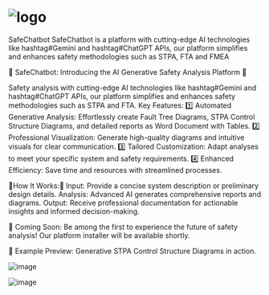 # ![logo](https://github.com/user-attachments/assets/0dddfc61-3733-4cf9-b08b-41531470c578)
SafeChatbot
SafeChatbot is a platform with cutting-edge AI technologies like hashtag#Gemini and hashtag#ChatGPT APIs, our platform simplifies and enhances safety methodologies such as STPA, FTA and FMEA

🌟 SafeChatbot: Introducing the AI Generative Safety Analysis Platform 🌟

Safety analysis with cutting-edge AI technologies like hashtag#Gemini and hashtag#ChatGPT APIs, our platform simplifies and enhances safety methodologies such as STPA and FTA.
Key Features:
1️⃣ Automated Generative Analysis: Effortlessly create Fault Tree Diagrams, STPA Control Structure Diagrams, and detailed reports as Word Document with Tables.
2️⃣ Professional Visualization: Generate high-quality diagrams and intuitive visuals for clear communication.
3️⃣ Tailored Customization: Adapt analyses to meet your specific system and safety requirements.
4️⃣ Enhanced Efficiency: Save time and resources with streamlined processes. 


🌟How It Works:🌟
Input: Provide a concise system description or preliminary design details.
Analysis: Advanced AI generates comprehensive reports and diagrams.
Output: Receive professional documentation for actionable insights and informed decision-making.

📢 Coming Soon:
 Be among the first to experience the future of safety analysis! Our platform installer will be available shortly.

🚀 Example Preview: Generative STPA Control Structure Diagrams in action.

 
 ![image](https://github.com/user-attachments/assets/295b3e8f-8d30-408f-b7d2-3ed858653500)


![image](https://github.com/user-attachments/assets/47d4a18d-3a8d-49dc-8848-9b305959931c)
